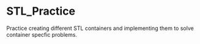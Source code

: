 # STL_Practice
Practice creating different STL containers and implementing them to solve container
specfic problems.

